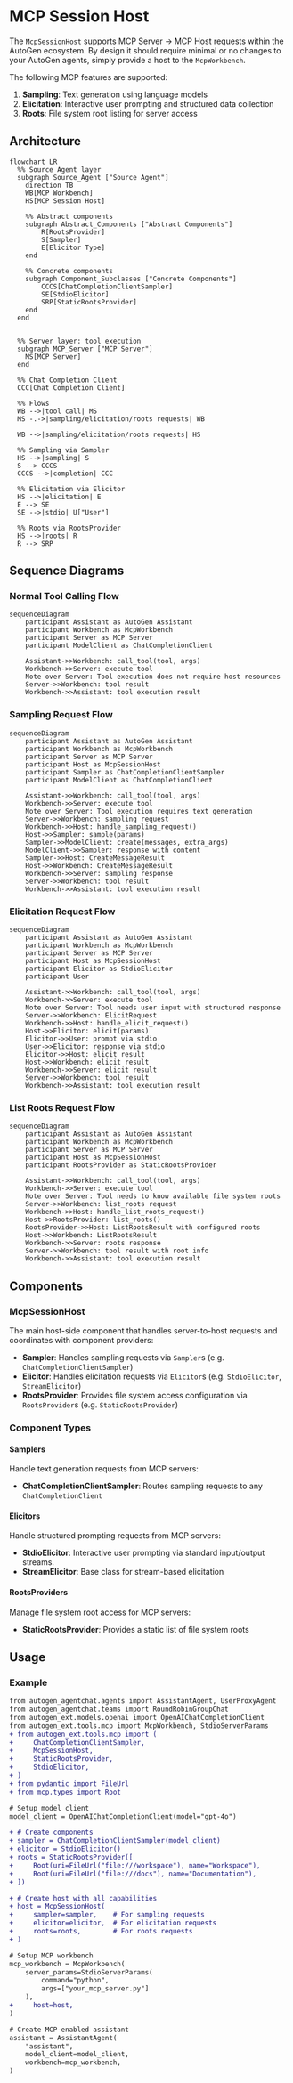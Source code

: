 # MCP Session Host

The `McpSessionHost` supports MCP Server -> MCP Host requests within the AutoGen ecosystem. By design it should require minimal or no changes to your AutoGen agents, simply provide a host to the `McpWorkbench`.

The following MCP features are supported:

1. **Sampling**: Text generation using language models
2. **Elicitation**: Interactive user prompting and structured data collection
3. **Roots**: File system root listing for server access

## Architecture

```mermaid
flowchart LR
  %% Source Agent layer
  subgraph Source_Agent ["Source Agent"]
    direction TB
    WB[MCP Workbench]
    HS[MCP Session Host]
    
    %% Abstract components
    subgraph Abstract_Components ["Abstract Components"]
        R[RootsProvider]
        S[Sampler]
        E[Elicitor Type]
    end

    %% Concrete components
    subgraph Component_Subclasses ["Concrete Components"]
        CCCS[ChatCompletionClientSampler]
        SE[StdioElicitor]
        SRP[StaticRootsProvider]
    end
  end


  %% Server layer: tool execution
  subgraph MCP_Server ["MCP Server"]
    MS[MCP Server]
  end

  %% Chat Completion Client
  CCC[Chat Completion Client]

  %% Flows
  WB -->|tool call| MS
  MS -.->|sampling/elicitation/roots requests| WB

  WB -->|sampling/elicitation/roots requests| HS

  %% Sampling via Sampler
  HS -->|sampling| S
  S --> CCCS
  CCCS -->|completion| CCC

  %% Elicitation via Elicitor
  HS -->|elicitation| E
  E --> SE
  SE -->|stdio| U["User"]

  %% Roots via RootsProvider
  HS -->|roots| R
  R --> SRP
```

## Sequence Diagrams

### Normal Tool Calling Flow

```mermaid
sequenceDiagram
    participant Assistant as AutoGen Assistant
    participant Workbench as McpWorkbench
    participant Server as MCP Server
    participant ModelClient as ChatCompletionClient

    Assistant->>Workbench: call_tool(tool, args)
    Workbench->>Server: execute tool
    Note over Server: Tool execution does not require host resources
    Server->>Workbench: tool result
    Workbench->>Assistant: tool execution result
```


### Sampling Request Flow

```mermaid
sequenceDiagram
    participant Assistant as AutoGen Assistant
    participant Workbench as McpWorkbench
    participant Server as MCP Server
    participant Host as McpSessionHost
    participant Sampler as ChatCompletionClientSampler
    participant ModelClient as ChatCompletionClient

    Assistant->>Workbench: call_tool(tool, args)
    Workbench->>Server: execute tool
    Note over Server: Tool execution requires text generation
    Server->>Workbench: sampling request
    Workbench->>Host: handle_sampling_request()
    Host->>Sampler: sample(params)
    Sampler->>ModelClient: create(messages, extra_args)
    ModelClient->>Sampler: response with content
    Sampler->>Host: CreateMessageResult
    Host->>Workbench: CreateMessageResult
    Workbench->>Server: sampling response
    Server->>Workbench: tool result
    Workbench->>Assistant: tool execution result
```

### Elicitation Request Flow

```mermaid
sequenceDiagram
    participant Assistant as AutoGen Assistant
    participant Workbench as McpWorkbench
    participant Server as MCP Server
    participant Host as McpSessionHost
    participant Elicitor as StdioElicitor
    participant User

    Assistant->>Workbench: call_tool(tool, args)
    Workbench->>Server: execute tool
    Note over Server: Tool needs user input with structured response
    Server->>Workbench: ElicitRequest
    Workbench->>Host: handle_elicit_request()
    Host->>Elicitor: elicit(params)
    Elicitor->>User: prompt via stdio
    User->>Elicitor: response via stdio
    Elicitor->>Host: elicit result
    Host->>Workbench: elicit result
    Workbench->>Server: elicit result
    Server->>Workbench: tool result
    Workbench->>Assistant: tool execution result
```

### List Roots Request Flow

```mermaid
sequenceDiagram
    participant Assistant as AutoGen Assistant
    participant Workbench as McpWorkbench
    participant Server as MCP Server
    participant Host as McpSessionHost
    participant RootsProvider as StaticRootsProvider

    Assistant->>Workbench: call_tool(tool, args)
    Workbench->>Server: execute tool
    Note over Server: Tool needs to know available file system roots
    Server->>Workbench: list_roots request
    Workbench->>Host: handle_list_roots_request()
    Host->>RootsProvider: list_roots()
    RootsProvider->>Host: ListRootsResult with configured roots
    Host->>Workbench: ListRootsResult
    Workbench->>Server: roots response
    Server->>Workbench: tool result with root info
    Workbench->>Assistant: tool execution result
```

## Components

### McpSessionHost

The main host-side component that handles server-to-host requests and coordinates with component providers:

- **Sampler**: Handles sampling requests via `Sampler`s (e.g. `ChatCompletionClientSampler`)
- **Elicitor**: Handles elicitation requests via `Elicitor`s (e.g. `StdioElicitor`, `StreamElicitor`)
- **RootsProvider**: Provides file system access configuration via `RootsProvider`s (e.g. `StaticRootsProvider`)

### Component Types

#### Samplers
Handle text generation requests from MCP servers:
- **ChatCompletionClientSampler**: Routes sampling requests to any `ChatCompletionClient`

#### Elicitors
Handle structured prompting requests from MCP servers:
- **StdioElicitor**: Interactive user prompting via standard input/output streams.
- **StreamElicitor**: Base class for stream-based elicitation

#### RootsProviders
Manage file system root access for MCP servers:
- **StaticRootsProvider**: Provides a static list of file system roots

## Usage

### Example

```diff
from autogen_agentchat.agents import AssistantAgent, UserProxyAgent
from autogen_agentchat.teams import RoundRobinGroupChat
from autogen_ext.models.openai import OpenAIChatCompletionClient
from autogen_ext.tools.mcp import McpWorkbench, StdioServerParams
+ from autogen_ext.tools.mcp import (
+     ChatCompletionClientSampler,
+     McpSessionHost,
+     StaticRootsProvider,
+     StdioElicitor,
+ )
+ from pydantic import FileUrl
+ from mcp.types import Root

# Setup model client
model_client = OpenAIChatCompletionClient(model="gpt-4o")

+ # Create components
+ sampler = ChatCompletionClientSampler(model_client)
+ elicitor = StdioElicitor()
+ roots = StaticRootsProvider([
+     Root(uri=FileUrl("file:///workspace"), name="Workspace"),
+     Root(uri=FileUrl("file:///docs"), name="Documentation"),
+ ])

+ # Create host with all capabilities
+ host = McpSessionHost(
+     sampler=sampler,    # For sampling requests
+     elicitor=elicitor,  # For elicitation requests
+     roots=roots,        # For roots requests
+ )

# Setup MCP workbench
mcp_workbench = McpWorkbench(
    server_params=StdioServerParams(
        command="python",
        args=["your_mcp_server.py"]
    ),
+     host=host,
)

# Create MCP-enabled assistant
assistant = AssistantAgent(
    "assistant",
    model_client=model_client,
    workbench=mcp_workbench,
)
```
